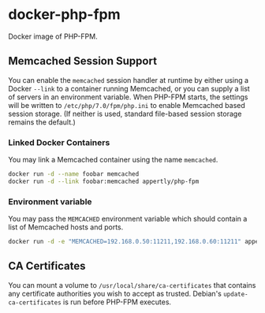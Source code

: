 # docker-php-fpm
Docker image of PHP-FPM.

## Memcached Session Support
You can enable the `memcached` session handler at runtime by either using a Docker `--link` to a container running Memcached, or you can supply a list of servers in an environment variable. When PHP-FPM starts, the settings will be written to `/etc/php/7.0/fpm/php.ini` to enable Memcached based session storage. (If neither is used, standard file-based session storage remains the default.)

### Linked Docker Containers
You may link a Memcached container using the name `memcached`. 
```bash
docker run -d --name foobar memcached
docker run -d --link foobar:memcached appertly/php-fpm
```
### Environment variable
You may pass the `MEMCACHED` environment variable which should contain a list of Memcached hosts and ports.
```bash
docker run -d -e "MEMCACHED=192.168.0.50:11211,192.168.0.60:11211" appertly/php-fpm
```

## CA Certificates
You can mount a volume to `/usr/local/share/ca-certificates` that contains any certificate authorities you wish to accept as trusted. Debian's `update-ca-certificates` is run before PHP-FPM executes.

